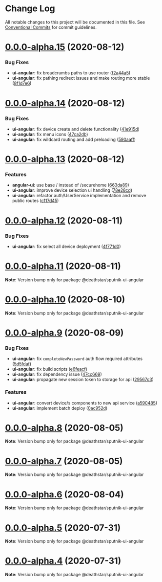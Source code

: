 # Change Log

All notable changes to this project will be documented in this file.
See [Conventional Commits](https://conventionalcommits.org) for commit guidelines.

# [0.0.0-alpha.15](https://git-codecommit.us-west-2.amazonaws.com/v1/repos/Deathstar/compare/@deathstar/sputnik-ui-angular@0.0.0-alpha.14...@deathstar/sputnik-ui-angular@0.0.0-alpha.15) (2020-08-12)


### Bug Fixes

* **ui-angular:** fix breadcrumbs paths to use router ([f2a44a5](https://git-codecommit.us-west-2.amazonaws.com/v1/repos/Deathstar/commits/f2a44a52a78523c046dcce06fe20dfa62f6bbc87))
* **ui-angular:** fix pathing redirect issues and make routing more stable ([8f1d7e6](https://git-codecommit.us-west-2.amazonaws.com/v1/repos/Deathstar/commits/8f1d7e6c3f738c540cc9d763b2faf08ffac5e30b))





# [0.0.0-alpha.14](https://git-codecommit.us-west-2.amazonaws.com/v1/repos/Deathstar/compare/@deathstar/sputnik-ui-angular@0.0.0-alpha.13...@deathstar/sputnik-ui-angular@0.0.0-alpha.14) (2020-08-12)


### Bug Fixes

* **ui-angular:** fix device create and delete functionality ([41e915d](https://git-codecommit.us-west-2.amazonaws.com/v1/repos/Deathstar/commits/41e915d3c15b38cbd285f5ec1c2ae9351705946f))
* **ui-angular:** fix menu icons ([47ca2db](https://git-codecommit.us-west-2.amazonaws.com/v1/repos/Deathstar/commits/47ca2db62110cff6b958e23ab3da735b5b48317a))
* **ui-angular:** fix wildcard routing and add preloading ([590aaff](https://git-codecommit.us-west-2.amazonaws.com/v1/repos/Deathstar/commits/590aaff97c19de01fad5120593b19a17a29139c6))





# [0.0.0-alpha.13](https://git-codecommit.us-west-2.amazonaws.com/v1/repos/Deathstar/compare/@deathstar/sputnik-ui-angular@0.0.0-alpha.12...@deathstar/sputnik-ui-angular@0.0.0-alpha.13) (2020-08-12)


### Features

* **angular-ui:** use base / instead of /securehome ([663da89](https://git-codecommit.us-west-2.amazonaws.com/v1/repos/Deathstar/commits/663da89d4a2041cc23345ab71813eb83931bbddf))
* **ui-angular:** improve device selection ui handling ([78e28cd](https://git-codecommit.us-west-2.amazonaws.com/v1/repos/Deathstar/commits/78e28cdb9997a9e19226c24084983c9c79026659))
* **ui-angular:** refactor auth/UserService implementation and remove public routes ([c117d45](https://git-codecommit.us-west-2.amazonaws.com/v1/repos/Deathstar/commits/c117d459e76107ac0c6dcab535bd1794bfc2ea33))





# [0.0.0-alpha.12](https://git-codecommit.us-west-2.amazonaws.com/v1/repos/Deathstar/compare/@deathstar/sputnik-ui-angular@0.0.0-alpha.11...@deathstar/sputnik-ui-angular@0.0.0-alpha.12) (2020-08-11)


### Bug Fixes

* **ui-angular:** fix select all device deployment ([4f771d0](https://git-codecommit.us-west-2.amazonaws.com/v1/repos/Deathstar/commits/4f771d01b81f4bafb368c78d84554e189b20aef2))





# [0.0.0-alpha.11](https://git-codecommit.us-west-2.amazonaws.com/v1/repos/Deathstar/compare/@deathstar/sputnik-ui-angular@0.0.0-alpha.10...@deathstar/sputnik-ui-angular@0.0.0-alpha.11) (2020-08-11)

**Note:** Version bump only for package @deathstar/sputnik-ui-angular





# [0.0.0-alpha.10](https://git-codecommit.us-west-2.amazonaws.com/v1/repos/Deathstar/compare/@deathstar/sputnik-ui-angular@0.0.0-alpha.9...@deathstar/sputnik-ui-angular@0.0.0-alpha.10) (2020-08-10)

**Note:** Version bump only for package @deathstar/sputnik-ui-angular





# [0.0.0-alpha.9](https://git-codecommit.us-west-2.amazonaws.com/v1/repos/Deathstar/compare/@deathstar/sputnik-ui-angular@0.0.0-alpha.8...@deathstar/sputnik-ui-angular@0.0.0-alpha.9) (2020-08-09)


### Bug Fixes

* **ui-angular:** fix `completeNewPassword` auth flow required attributes ([5d5fdaf](https://git-codecommit.us-west-2.amazonaws.com/v1/repos/Deathstar/commits/5d5fdaf7e4abb0ead981c6fc614d80ce7f84364c))
* **ui-angular:** fix build scripts ([e6feacf](https://git-codecommit.us-west-2.amazonaws.com/v1/repos/Deathstar/commits/e6feacfb364f5436baf6adc2dc56a891c1d68b98))
* **ui-angular:** fix dependency issue ([47cc669](https://git-codecommit.us-west-2.amazonaws.com/v1/repos/Deathstar/commits/47cc669bc2590bd1f1a53751325a5a08239d2e02))
* **ui-angular:** propagate new session token to storage for api ([29567c3](https://git-codecommit.us-west-2.amazonaws.com/v1/repos/Deathstar/commits/29567c362fbe8fff213d152c320541369d89129b))


### Features

* **ui-angular:** convert device/s components to new api service ([a590485](https://git-codecommit.us-west-2.amazonaws.com/v1/repos/Deathstar/commits/a5904850eaa9edcfb4fb7177346104b50169c110))
* **ui-angular:** implement batch deploy ([0ac952d](https://git-codecommit.us-west-2.amazonaws.com/v1/repos/Deathstar/commits/0ac952d4e1d5e67b96e4f799f2a4be735c1c70ea))





# [0.0.0-alpha.8](https://git-codecommit.us-west-2.amazonaws.com/v1/repos/Deathstar/compare/@deathstar/sputnik-ui-angular@0.0.0-alpha.7...@deathstar/sputnik-ui-angular@0.0.0-alpha.8) (2020-08-05)

**Note:** Version bump only for package @deathstar/sputnik-ui-angular





# [0.0.0-alpha.7](https://git-codecommit.us-west-2.amazonaws.com/v1/repos/Deathstar/compare/@deathstar/sputnik-ui-angular@0.0.0-alpha.5...@deathstar/sputnik-ui-angular@0.0.0-alpha.7) (2020-08-05)

**Note:** Version bump only for package @deathstar/sputnik-ui-angular





# [0.0.0-alpha.6](https://git-codecommit.us-west-2.amazonaws.com/v1/repos/Deathstar/compare/@deathstar/sputnik-ui-angular@0.0.0-alpha.5...@deathstar/sputnik-ui-angular@0.0.0-alpha.6) (2020-08-04)

**Note:** Version bump only for package @deathstar/sputnik-ui-angular





# [0.0.0-alpha.5](https://git-codecommit.us-west-2.amazonaws.com/v1/repos/Deathstar/compare/@deathstar/sputnik-ui-angular@0.0.0-alpha.4...@deathstar/sputnik-ui-angular@0.0.0-alpha.5) (2020-07-31)

**Note:** Version bump only for package @deathstar/sputnik-ui-angular





# [0.0.0-alpha.4](https://git-codecommit.us-west-2.amazonaws.com/v1/repos/Deathstar/compare/@deathstar/sputnik-ui-angular@0.0.0-alpha.3...@deathstar/sputnik-ui-angular@0.0.0-alpha.4) (2020-07-31)

**Note:** Version bump only for package @deathstar/sputnik-ui-angular
